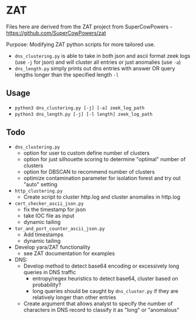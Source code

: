 # ZAT
Files here are derived from the ZAT project from SuperCowPowers - https://github.com/SuperCowPowers/zat

Purpose: Modifying ZAT python scripts for more tailored use.

- `dns_clustering.py` is able to take in both json and ascii format zeek logs (use `-j` for json) and will cluster all entries or just anomalies (use `-a`)
- `dns_length.py` simply prints out dns entries with answer OR query lengths longer than the specified length `-l`

## Usage
- `python3 dns_clustering.py [-j] [-a] zeek_log_path`
- `python3 dns_length.py [-j] [-l length] zeek_log_path`

## Todo
- `dns_clustering.py`
    - option for user to custom define number of clusters
    - option for just silhouette scoring to determine "optimal" number of clusters
    - option for DBSCAN to recommend number of clusters
    - optimize contamination parameter for isolation forest and try out "auto" setting
- `http_clustering.py`
    - Create script to cluster http.log and cluster anomalies in http.log
- `cert_checker_ascii_json.py`
    - fix the timestamp for json
    - take IOC file as input
    - dynamic tailing
- `tor_and_port_counter_ascii_json.py`
    - Add timestamps
    - dynamic tailing
- Develop yara/ZAT functionality
    - see ZAT documentation for examples
- DNS:
    - Develop method to detect base64 encoding or excessively long queries in DNS traffic
        - entropy/regex heuristics to detect base64, cluster based on probability?
        - long queries should be caught by `dns_cluster.py` if they are relatively longer than other entries
    - Create argument that allows analyst to specify the number of characters in DNS record to classify it as "long" or "anomalous"
